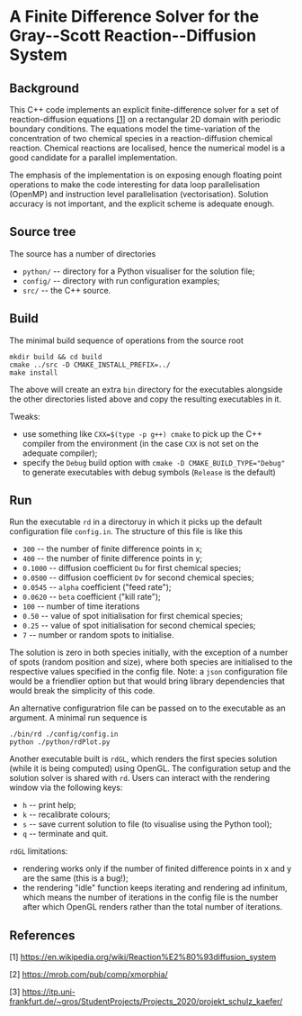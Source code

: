 # A Finite Difference Solver for the Gray--Scott Reaction--Diffusion System

## Background

This C++ code implements an explicit finite-difference solver for a set of reaction-diffusion equations [[1]](#1) on a rectangular 2D domain with periodic boundary conditions. The equations model the time-variation of the concentration of two chemical species in a reaction-diffusion chemical reaction. Chemical reactions are localised, hence the numerical model is a good candidate for a parallel implementation.

The emphasis of the implementation is on exposing enough floating point operations to make the code interesting for data loop parallelisation (OpenMP) and instruction level parallelisation (vectorisation). Solution accuracy is not important, and the explicit scheme is adequate enough. 


## Source tree

The source has a number of directories

  * ``python/`` -- directory for a Python visualiser for the solution file;
  * ``config/`` -- directory with run configuration examples;
  * ``src/`` -- the C++ source.


## Build

The minimal build sequence of operations from the source root
```
mkdir build && cd build
cmake ../src -D CMAKE_INSTALL_PREFIX=../
make install
```

The above will create an extra ``bin`` directory for the executables alongside the other directories listed above and copy the resulting executables in it.

Tweaks:
  * use something like ``CXX=$(type -p g++) cmake`` to pick up the C++ compiler from the environment (in the case ``CXX`` is not set on the adequate compiler);
  * specify the ``Debug`` build option with ``cmake -D CMAKE_BUILD_TYPE="Debug"`` to generate executables with debug symbols (``Release`` is the default)

## Run

Run the executable ``rd`` in a directoruy in which it picks up the default configuration file ``config.in``. The structure of this file is like this

  * ``300`` -- the number of finite difference points in x;
  * ``400`` -- the number of finite difference points in y;
  * ``0.1000`` -- diffusion coefficient ``Du`` for first chemical species;
  * ``0.0500`` -- diffusion coefficient ``Dv`` for second chemical species;
  * ``0.0545`` -- ``alpha`` coefficient ("feed rate");
  * ``0.0620`` -- ``beta`` coefficient ("kill rate");
  * ``100`` -- number of time iterations
  * ``0.50`` -- value of spot initialisation for first chemical species;
  * ``0.25`` -- value of spot initialisation for second chemical species;
  * ``7`` -- number or random spots to initialise.

The solution is zero in both species initially, with the exception of a number of spots (random position and size), where both species are initialised to the respective values specified in the config file. Note: a ``json`` configuration file would be a friendlier option but that would bring library dependencies that would break the simplicity of this code.

An alternative configuratrion file can be passed on to the executable as an argument. A minimal run sequence is
```
./bin/rd ./config/config.in
python ./python/rdPlot.py
```

Another executable built is ``rdGL``, which renders the first species solution (while it is being computed) using OpenGL. The configuration setup and the solution solver is shared with ``rd``. Users can interact with the rendering window via the following keys:
  * ``h`` -- print help;
  * ``k`` -- recalibrate colours;
  * ``s`` -- save current solution to file (to visualise using the Python tool);
  * ``q`` -- terminate and quit.

``rdGL`` limitations:
  * rendering works only if the number of finited difference points in x and y are the same (this is a bug!);
  * the rendering "idle" function keeps iterating and rendering ad infinitum, which means the number of iterations in the config file is the number after which OpenGL renders rather than the total number of iterations.



## References
<a id="1">[1]</a>
https://en.wikipedia.org/wiki/Reaction%E2%80%93diffusion_system

<a id="2">[2]</a>
https://mrob.com/pub/comp/xmorphia/

<a id="3">[3]</a>
https://itp.uni-frankfurt.de/~gros/StudentProjects/Projects_2020/projekt_schulz_kaefer/
